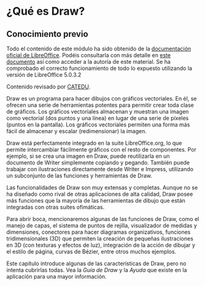 
# ¿Qué es Draw?

## Conocimiento previo

Todo el contenido de este módulo ha sido obtenido de la [documentación oficial de LibreOffice](https://wiki.documentfoundation.org/Documentation/es). Podéis consultarla con más detalle en [este documento](https://wiki.documentfoundation.org/images/a/a9/0107GS3-PrimerosPasosConDraw.pdf) así como acceder a la autoría de este material. Se ha comprobado el correcto funcionamiento de todo lo expuesto utilizando la versión de LibreOffice 5.0.3.2 

Contenido revisado por [CATEDU](http://www.catedu.es/webcatedu/).

Draw es un programa para hacer dibujos con gráficos vectoriales. En él, se ofrecen una serie de herramientas potentes para permitir crear toda clase de gráficos. Los gráficos vectoriales almacenan y muestran una imagen como vectorial (dos puntos y una línea) en lugar de una serie de píxeles (puntos en la pantalla). Los gráficos vectoriales permiten una forma más fácil de almacenar y escalar (redimensionar) la imagen.

Draw está perfectamente integrado en la suite LibreOffice.org, lo que permite intercambiar fácilmente gráficos con el resto de componentes. Por ejemplo, si se crea una imagen en Draw, puede reutilizarla en un documento de Writer simplemente copiando y pegando. También puede trabajar con ilustraciones directamente desde Writer e Impress, utilizando un subconjunto de las funciones y herramientas de Draw.

Las funcionalidades de Draw son muy extensas y completas. Aunque no se ha diseñado como rival de otras aplicaciones de alta calidad, Draw posee más funciones que la mayoría de las herramientas de dibujo que están integradas con otras suites ofimáticas.

Para abrir boca, mencionaremos algunas de las funciones de Draw, como el manejo de capas, el sistema de puntos de rejilla, visualizador de medidas y dimensiones, conectores para hacer diagramas organizativos, funciones tridimensionales (3D) que permiten la creación de pequeñas ilustraciones en 3D (con texturas y efectos de luz), integración de la acción de dibujar y el estilo de página, curvas de Bézier, entre otros muchos ejemplos.

Este capítulo introduce algunas de las características de Draw, pero no intenta cubrirlas todas. Vea la *Guía de Draw* y la *Ayuda* que existe en la aplicación para una mayor información.

